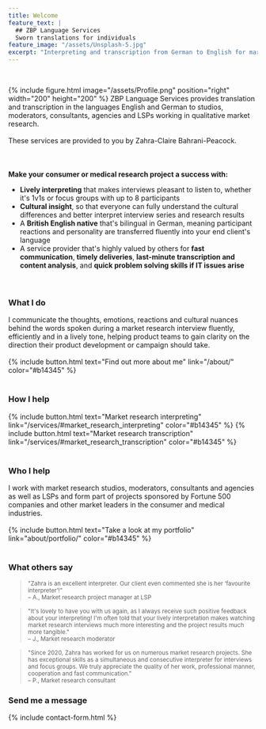 ```yaml
---
title: Welcome
feature_text: |
  ## ZBP Language Services
  Sworn translations for individuals
feature_image: "/assets/Unsplash-5.jpg"
excerpt: "Interpreting and transcription from German to English for market research studios, moderators, consultants, agencies and LSPs"
---
```

<br>

{% include figure.html image="/assets/Profile.png" position="right" width="200" height="200" %}
ZBP Language Services provides translation and transcription in the languages English and German to studios, moderators, consultants, agencies and LSPs working in qualitative market research.<br><br>
These services are provided to you by Zahra-Claire Bahrani-Peacock.<br><br><br><br>
**Make your consumer or medical research project a success with:**
* **Lively interpreting** that makes interviews pleasant to listen to, whether it's 1v1s or focus groups with up to 8 participants
* **Cultural insight**, so that everyone can fully understand the cultural differences and better interpret interview series and research results
* A **British English native** that's bilingual in German, meaning participant reactions and personality are transferred fluently into your end client's language
* A service provider that's highly valued by others for **fast communication**, **timely deliveries**, **last-minute transcription and content analysis**, and **quick problem solving skills if IT issues arise**<br><br><br>

### What I do

I communicate the thoughts, emotions, reactions and cultural nuances behind the words spoken during a market research interview fluently, efficiently and in a lively tone, helping product teams to gain clarity on the direction their product development or campaign should take.<br><br>
{% include button.html text="Find out more about me" link="/about/" color="#b14345" %}<br><br>

### How I help

{% include button.html text="Market research interpreting" link="/services/#market_research_interpreting" color="#b14345" %} {% include button.html text="Market research transcription" link="/services/#market_research_transcription" color="#b14345" %}<br><br>

### Who I help

I work with market research studios, moderators, consultants and agencies as well as LSPs and form part of projects sponsored by Fortune 500 companies and other market leaders in the consumer and medical industries.<br><br>
{% include button.html text="Take a look at my portfolio" link="about/portfolio/" color="#b14345" %}<br><br>

### What others say

><small>"Zahra is an excellent interpreter. Our client even commented she is her ‘favourite interpreter’!"<br>
– A., Market research project manager at LSP</small>

><small>"It's lovely to have you with us again, as I always receive such positive feedback about your interpreting! I'm often told that your lively interpretation makes watching market research interviews much more interesting and the project results much more tangible."<br>
– J., Market research moderator</small>

><small>"Since 2020, Zahra has worked for us on numerous market research projects. She has exceptional skills as a simultaneous and consecutive interpreter for interviews and focus groups. We truly appreciate the quality of her work, professional manner, cooperation and fast communication."<br>
– P., Market research consultant</small>

### Send me a message

{% include contact-form.html %}
